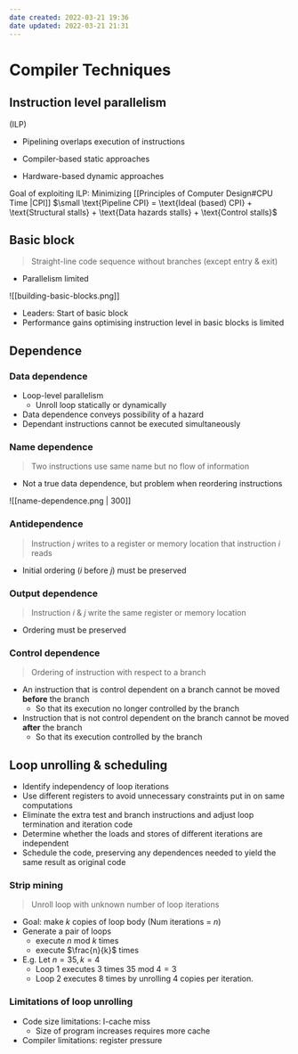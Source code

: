 ```yaml
---
date created: 2022-03-21 19:36
date updated: 2022-03-21 21:31
---
```


# Compiler Techniques

## Instruction level parallelism

(ILP)

- Pipelining overlaps execution of instructions

- Compiler-based static approaches

- Hardware-based dynamic approaches

Goal of exploiting ILP: Minimizing [[Principles of Computer Design#CPU Time |CPI]]
$\small \text{Pipeline CPI} = \text{Ideal (based) CPI} + \text{Structural stalls} + \text{Data hazards stalls} + \text{Control stalls}$

## Basic block

> Straight-line code sequence without branches (except entry & exit)

- Parallelism limited

![[building-basic-blocks.png]]

- Leaders: Start of basic block
- Performance gains optimising instruction level in basic blocks is limited

## Dependence

### Data dependence

- Loop-level parallelism
  - Unroll loop statically or dynamically
- Data dependence conveys possibility of a hazard
- Dependant instructions cannot be executed simultaneously

### Name dependence

> Two instructions use same name but no flow of information

- Not a true data dependence, but problem when reordering instructions

![[name-dependence.png | 300]]

### Antidependence

> Instruction $j$ writes to a register or memory location that instruction $i$ reads

- Initial ordering ($i$ before $j$) must be preserved

### Output dependence

> Instruction $i$ & $j$ write the same register or memory location

- Ordering must be preserved

### Control dependence

> Ordering of instruction with respect to a branch

- An instruction that is control dependent on a branch cannot be moved **before** the branch
  - So that its execution no longer controlled by the branch
- Instruction that is not control dependent on the branch cannot be moved **after** the branch
  - So that its execution controlled by the branch

## Loop unrolling & scheduling

- Identify independency of loop iterations
- Use different registers to avoid unnecessary constraints put in on same computations
- Eliminate the extra test and branch instructions and adjust loop termination and iteration code
- Determine whether the loads and stores of different iterations are independent
- Schedule the code, preserving any dependences needed to yield the same result as original code

### Strip mining

> Unroll loop with unknown number of loop iterations

- Goal: make $k$ copies of loop body (Num iterations = $n$)
- Generate a pair of loops
  - execute $n \text{ mod } k$ times
  - execute $\frac{n}{k}$ times
- E.g. Let $n=35, k=4$
  - Loop 1 executes 3 times $35 \text{ mod } 4 = 3$
  - Loop 2 executes 8 times by unrolling 4 copies per iteration.

### Limitations of loop unrolling

- Code size limitations: I-cache miss
  - Size of program increases requires more cache
- Compiler limitations: register pressure
